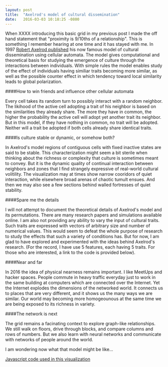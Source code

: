 ```yaml
---
layout: post
title:  "Axelrod's model of cultural dissemination"
date:   2016-03-03 10:18:25 -0800
---
```

When XXXX introducing this basic grid in my previous post I made the off hand statement that "proximity is 9/10ths of a relationship". This is something I remember hearing at one time and it has stayed with me. In 1997 [Robert Axelrod published](http://www-personal.umich.edu/~axe/research/Dissemination.pdf) his now famous model of cultural dissemination using cellular automata. The model gives computational and theoretical basis for studying the emergence of culture through the interactions between individuals. With simple rules the model enables study of the effect of individuals having similiar traits becoming more similar, as well as the possible counter effect in which tendency toward local similarity leads to global polarization.

####How to win friends and influence other cellular automata

<div id="grid"></div>

<script src="https://cdnjs.cloudflare.com/ajax/libs/d3/3.5.16/d3.min.js"></script>
<script src="https://cdnjs.cloudflare.com/ajax/libs/underscore.js/1.8.3/underscore.js"></script>

<script src="/assets/custom_js/axelrod_border_2.js"></script>

Every cell takes its random turn to possibly interact with a random neighbor. The likihood of the active cell adopting a trait of his neighbor is based on the similarities they already share. The more they have in common, the higher the probability the active cell will adopt yet another trait its neighbor. But in this model, if they have nothing in common, no trait will be adopted. Neither will a trait be adopted if both cells already share identical traits. 

####Is culture stable or dynamic, or somehow both?

In Axelrod's model regions of contiguous cells with fixed inactive states are said to be stable. This characterization might seem a bit sterile when thinking about the richness or complexity that culture is sometimes meant to convey. But it is the dynamic quality of continual interaction between neighbors and zones that I find strangely expressive of real-world cultural volitility. The visualization may at times show narrow cooridors of quiet interaction, while elsewhere broad arenas of  chaotic tumult ensues. And then we may also see a few sections behind walled fortresses of quiet stability.

####Spare me the details

I will not attempt to document the theoretical details of Axelrod's model and its permutations. There are many research papers and simulations available online. I am also not providing any ability to vary the input of cultural traits. Such traits are expressed with vectors of arbitrary size and number of numerical values. This would seem to defeat the whole purpose of research to study the effects that such a variety of conditions has. But for now, I am glad to have explored and experimented with the ideas behind Axelrod's research. (For the record, I have use 5 features, each having 5 traits. For those who are interested, a link to the code is provided below).

####Near and far

In 2016 the idea of physical nearness remains important. I like MeetUps and hacker spaces. People commute in heavy traffic everyday just to work in the same building at computers which are connected over the Internet. Yet the Internet explodes the dimensions of the networked world. It connects us to places that are very different, and it shows us the many ways we are similar. Our world may becoming more homogeounous at the same time we are being exposed to its richness in variety. 

####The network is next

The grid remains a facinating context to explore graph-like relationships. We still walk on floors, drive through blocks, and compare columns and rows of numbers. But we also learn with neural networks and communicate with networks of people around the world.

I am wondering now what that model might be like...

[Javascript code used in this visualization](https://github.com/Qyoom/qyoom.github.io/tree/master/assets/custom_js/axelrod_border_2.js)


